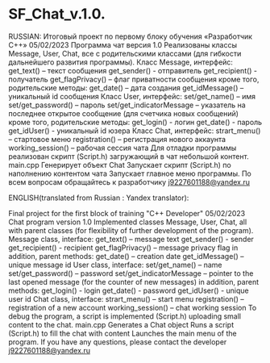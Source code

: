 # SF_Chat_v.1.0.
RUSSIAN:
Итоговый проект по первому блоку обучения «Разработчик С++»  05/02/2023
Программа чат версия 1.0
Реализованы классы Message, User, Chat, все с родительскими классами (для гибкости дальнейшего развития программы).
    Класс Message, интерфейс:
    get_text() – текст сообщения
    get_sender() - отправитель
    get_recipient() - получатель
    get_flagPrivacy() – флаг приватности сообщения
    кроме того, родительские методы:
    get_date() – дата создания
    get_idMessage() – уникальный id сообщения 
        Класс User, интерфейс:
        set/get_name() – имя
        set/get_password() – пароль
        set/get_indicatorMessage – указатель на последнее открытое сообщение (для счетчика новых сообщений)
        кроме того, родительские методы:
        get_login() - логин
        get_date() - пароль
        get_idUser() - уникальный id юзера
            Класс Chat, интерфейс:
            strart_menu() – стартовое меню
            registration() – регистрация нового аккаунта
            working_session() – рабочая сессия чата
Для отладки программы реализован скрипт (Script.h) загружающий в чат небольшой контент.
main.cpp 
    Генерирует объект Chat
    Запускает скрипт (Script.h) по наполнению контентом чата
    Запускает главное меню программы.
По всем вопросам обращайтесь к разработчику j9227601188@yandex.ru

ENGLISH(translated from Russian : Yandex translator):

Final project for the first block of training "C++ Developer" 05/02/2023
Chat program version 1.0
Implemented classes Message, User, Chat, all with parent classes (for flexibility of further development of the program).
    Message class, interface:
    get_text() – message text
    get_sender() - sender
    get_recipient() - recipient
    get_flagPrivacy() – message privacy flag
    in addition, parent methods:
    get_date() – creation date
    get_idMessage() – unique message id 
        User class, interface:
        set/get_name() – name
        set/get_password() – password
        set/get_indicatorMessage – pointer to the last opened message (for the counter of new messages)
        in addition, parent methods:
        get_login() - login
        get_date() - password
        get_idUser() - unique user id
            Chat class, interface:
            strart_menu() – start menu
            registration() – registration of a new account
            working_session() – chat working session
To debug the program, a script is implemented (Script.h) uploading small content to the chat.
main.cpp 
    Generates a Chat object
    Runs a script (Script.h) to fill the chat with content
    Launches the main menu of the program.
If you have any questions, please contact the developer j9227601188@yandex.ru
